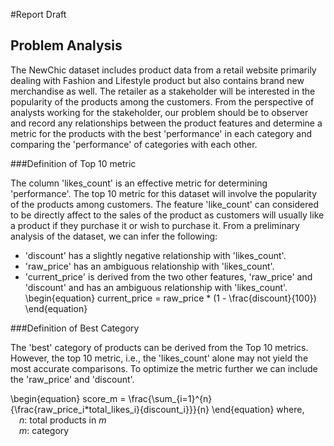 #Report Draft

## Problem Analysis

The NewChic dataset includes product data from a retail website primarily dealing with Fashion and Lifestyle product but also contains brand new merchandise as well. The retailer as a stakeholder will be interested in the popularity of the products among the customers. From the perspective of analysts working for the stakeholder, our problem should be to observer and record any relationships between the product features and determine a metric for the products with the best 'performance' in each category and comparing the 'performance' of categories with each other.



###Definition of Top 10 metric


The column 'likes_count' is an effective metric for determining 'performance'. The top 10 metric for this dataset will involve the popularity of the products among customers. The feature 'like_count' can considered to be directly affect to the sales of the product as customers will usually like a product if they purchase it or wish to purchase it.
From a preliminary analysis of the dataset, we can infer the following:
- 'discount' has a slightly negative relationship with 'likes_count'.
- 'raw_price' has an ambiguous relationship with 'likes_count'.
- 'current_price' is derived from the two other features, 'raw_price' and 'discount' and has an ambiguous relationship with 'likes_count'.
\begin{equation}
  current\_price = raw\_price * (1 - \frac{discount}{100})
\end{equation}

###Definition of Best Category

The 'best' category of products can be derived from the Top 10 metrics. However, the top 10 metric, i.e., the 'likes_count' alone may not yield the most accurate comparisons. To optimize the metric further we can include the 'raw_price' and 'discount'. <br>

\begin{equation}
  score_m = \frac{\sum_{i=1}^{n}{\frac{raw\_price_i*total\_likes_i}{discount_i}}}{n}
\end{equation}
where, <br>
&emsp;$n$: total products in $m$ <br>
&emsp;$m$: category

        



